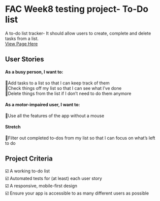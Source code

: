 # FAC Week8 testing project- To-Do list
A to-do list tracker- It should allow users to create, complete and delete tasks from a list. <br>
[View Page Here](https://fac25.github.io/Week8_TestingProject_Patrick_Abby/)
<br>

## User Stories
#### As a busy person, I want to:<br>
📍Add tasks to a list so that I can keep track of them <br>
📍Check things off my list so that I can see what I’ve done <br>
📍Delete things from the list if I don’t need to do them anymore <br>
#### As a motor-impaired user, I want to:
📍Use all the features of the app without a mouse<br>
#### Stretch
📍Filter out completed to-dos from my list so that I can focus on what’s left to do


## Project Criteria 
☑️ A working to-do list<br>
☑️ Automated tests for (at least) each user story<br>
☑️ A responsive, mobile-first design<br>
☑️ Ensure your app is accessible to as many different users as possible<br>

